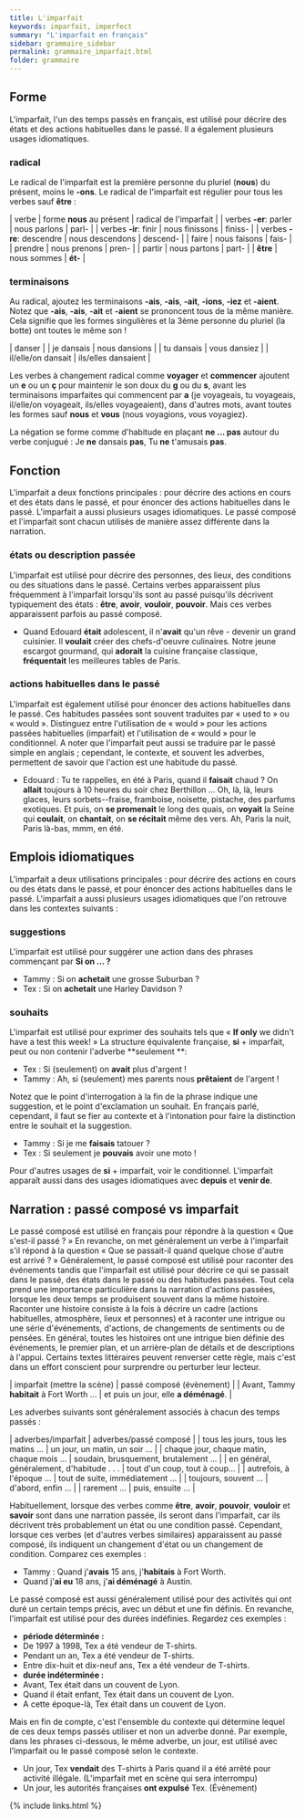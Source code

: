 ```yaml
---
title: L'imparfait
keywords: imparfait, imperfect
summary: "L'imparfait en français"
sidebar: grammaire_sidebar
permalink: grammaire_imparfait.html
folder: grammaire
---
```


## Forme

L'imparfait, l'un des temps passés en français, est utilisé pour décrire des états et des actions habituelles dans le passé. Il a également plusieurs usages idiomatiques.

### radical
Le radical de l'imparfait est la première personne du pluriel (**nous**) du présent, moins le **-ons**. Le radical de l'imparfait est régulier pour tous les verbes sauf **être** :

| verbe | forme **nous** au présent | radical de l'imparfait |
| verbes **-er**: parler | nous parlons | parl- |
| verbes **-ir**: finir | nous finissons | finiss- |
| verbes **-re**: descendre | nous descendons | descend- |
| faire | nous faisons | fais- |
| prendre | nous prenons | pren- |
| partir | nous partons | part- |
| **être** | nous sommes | **ét-** |

### terminaisons
Au radical, ajoutez les terminaisons **-ais**, **-ais**, **-ait**, **-ions**, **-iez** et **-aient**. Notez que **-ais**, **-ais**, **-ait** et **-aient** se prononcent tous de la même manière. Cela signifie que les formes singulières et la 3ème personne du pluriel (la botte) ont toutes le même son !

| danser |
| je dansais | nous dansions |
| tu dansais | vous dansiez |
| il/elle/on dansait | ils/elles dansaient |

Les verbes à changement radical comme **voyager** et **commencer** ajoutent un **e** ou un **ç** pour maintenir le son doux du **g** ou du **s**, avant les terminaisons imparfaites qui commencent par **a** (je voyageais, tu voyageais, il/elle/on voyageait, ils/elles voyageaient), dans d'autres mots, avant toutes les formes sauf **nous** et **vous** (nous voyagions, vous voyagiez).

La négation se forme comme d'habitude en plaçant **ne ... pas** autour du verbe conjugué : Je **ne** dansais **pas**, Tu **ne** t'amusais **pas**.

## Fonction
L'imparfait a deux fonctions principales : pour décrire des actions en cours et des états dans le passé, et pour énoncer des actions habituelles dans le passé. L'imparfait a aussi plusieurs usages idiomatiques. Le passé composé et l'imparfait sont chacun utilisés de manière assez différente dans la narration.

### états ou description passée
L'imparfait est utilisé pour décrire des personnes, des lieux, des conditions ou des situations dans le passé. Certains verbes apparaissent plus fréquemment à l'imparfait lorsqu'ils sont au passé puisqu'ils décrivent typiquement des états : **être**, **avoir**, **vouloir**, **pouvoir**. Mais ces verbes apparaissent parfois au passé composé.

* Quand Edouard **était** adolescent, il n'**avait** qu'un rêve - devenir un grand cuisinier. Il **voulait** créer des chefs-d'oeuvre culinaires. Notre jeune escargot gourmand, qui **adorait** la cuisine française classique, **fréquentait** les meilleures tables de Paris.

### actions habituelles dans le passé
L'imparfait est également utilisé pour énoncer des actions habituelles dans le passé. Ces habitudes passées sont souvent traduites par « used to » ou « would ». Distinguez entre l'utilisation de « would » pour les actions passées habituelles (imparfait) et l'utilisation de « would » pour le conditionnel. A noter que l'imparfait peut aussi se traduire par le passé simple en anglais ; cependant, le contexte, et souvent les adverbes, permettent de savoir que l'action est une habitude du passé.

* Edouard : Tu te rappelles, en été à Paris, quand il **faisait** chaud ? On **allait** toujours à 10 heures du soir chez Berthillon ... Oh, là, là, leurs glaces, leurs sorbets--fraise, framboise, noisette, pistache, des parfums exotiques. Et puis, on **se promenait** le long des quais, on **voyait** la Seine qui **coulait**, on **chantait**, on **se récitait** même des vers. Ah, Paris la nuit, Paris là-bas, mmm, en été.

## Emplois idiomatiques
L'imparfait a deux utilisations principales : pour décrire des actions en cours ou des états dans le passé, et pour énoncer des actions habituelles dans le passé. L'imparfait a aussi plusieurs usages idiomatiques que l'on retrouve dans les contextes suivants :

### suggestions
L'imparfait est utilisé pour suggérer une action dans des phrases commençant par **Si on ... ?**

* Tammy : Si on **achetait** une grosse Suburban ?
* Tex : Si on **achetait** une Harley Davidson ?

### souhaits
L'imparfait est utilisé pour exprimer des souhaits tels que « **If only** we didn't have a test this week! » La structure équivalente française, **si** + imparfait, peut ou non contenir l'adverbe **seulement **:

* Tex : Si (seulement) on **avait** plus d'argent !
* Tammy : Ah, si (seulement) mes parents nous **prêtaient** de l'argent !

Notez que le point d'interrogation à la fin de la phrase indique une suggestion, et le point d'exclamation un souhait. En français parlé, cependant, il faut se fier au contexte et à l'intonation pour faire la distinction entre le souhait et la suggestion.

* Tammy : Si je me **faisais** tatouer ?
* Tex : Si seulement je **pouvais** avoir une moto !

Pour d'autres usages de **si** + imparfait, voir le conditionnel. L'imparfait apparaît aussi dans des usages idiomatiques avec **depuis** et **venir de**.

## Narration : passé composé vs imparfait
Le passé composé est utilisé en français pour répondre à la question « Que s'est-il passé ? » En revanche, on met généralement un verbe à l'imparfait s'il répond à la question « Que se passait-il quand quelque chose d'autre est arrivé ? » Généralement, le passé composé est utilisé pour raconter des événements tandis que l'imparfait est utilisé pour décrire ce qui se passait dans le passé, des états dans le passé ou des habitudes passées.
Tout cela prend une importance particulière dans la narration d'actions passées, lorsque les deux temps se produisent souvent dans la même histoire. Raconter une histoire consiste à la fois à décrire un cadre (actions habituelles, atmosphère, lieux et personnes) et à raconter une intrigue ou une série d'événements, d'actions, de changements de sentiments ou de pensées. En général, toutes les histoires ont une intrigue bien définie des événements, le premier plan, et un arrière-plan de détails et de descriptions à l'appui. Certains textes littéraires peuvent renverser cette règle, mais c'est dans un effort conscient pour surprendre ou perturber leur lecteur.

| imparfait (mettre la scène) | passé composé (évènement) |
| Avant, Tammy **habitait** à Fort Worth ... | et puis un jour, elle **a déménagé**. |

Les adverbes suivants sont généralement associés à chacun des temps passés :

| adverbes/imparfait | adverbes/passé composé |
| tous les jours, tous les matins ... | un jour, un matin, un soir ... |
| chaque jour, chaque matin, chaque mois ... | soudain, brusquement, brutalement ... |
| en général, généralement, d'habitude . . . | tout d'un coup, tout à coup... |
| autrefois, à l'époque ... | tout de suite, immédiatement ... |
| toujours, souvent ... | d'abord, enfin ... |
| rarement ... | puis, ensuite ... |

Habituellement, lorsque des verbes comme **être**, **avoir**, **pouvoir**, **vouloir** et **savoir** sont dans une narration passée, ils seront dans l'imparfait, car ils décrivent très probablement un état ou une condition passé. Cependant, lorsque ces verbes (et d'autres verbes similaires) apparaissent au passé composé, ils indiquent un changement d'état ou un changement de condition. Comparez ces exemples :

* Tammy : Quand j'**avais** 15 ans, j'**habitais** à Fort Worth.
* Quand j'**ai eu** 18 ans, j'**ai déménagé** à Austin.

Le passé composé est aussi généralement utilisé pour des activités qui ont duré un certain temps précis, avec un début et une fin définis. En revanche, l'imparfait est utilisé pour des durées indéfinies. Regardez ces
exemples : 

* **période déterminée :** 
* De 1997 à 1998, Tex a été vendeur de T-shirts.
* Pendant un an, Tex a été vendeur de T-shirts.
* Entre dix-huit et dix-neuf ans, Tex a été vendeur de T-shirts.
* **durée indéterminée :** 
* Avant, Tex était dans un couvent de Lyon.
* Quand il était enfant, Tex était dans un couvent de Lyon.
* A cette époque-là, Tex était dans un couvent de Lyon.

Mais en fin de compte, c'est l'ensemble du contexte qui détermine lequel de ces deux temps passés utiliser et non un adverbe donné. Par exemple, dans les phrases ci-dessous, le même adverbe, un jour, est utilisé avec l'imparfait ou le passé composé selon le contexte.

* Un jour, Tex **vendait** des T-shirts à Paris quand il a été arrêté pour activité illégale. (L'imparfait met en scène
qui sera interrompu)
* Un jour, les autorités françaises **ont expulsé** Tex. (Évènement)

{% include links.html %}
